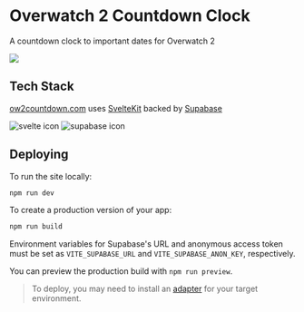 # Overwatch 2 Countdown Clock

A countdown clock to important dates for Overwatch 2

![](https://i.imgur.com/7ad5TB3.gif)

## Tech Stack

[ow2countdown.com](https://ow2countdown.com) uses [SvelteKit](https://kit.svelte.dev/) backed by [Supabase](https://supabase.com/)

![svelte icon](https://github.com/sveltejs/branding/blob/master/svelte-horizontal.png)
![supabase icon](https://supabase.com/brand-assets/supabase-logo-wordmark--dark.svg)

## Deploying

To run the site locally:

```bash
npm run dev
```

To create a production version of your app:

```bash
npm run build
```

Environment variables for Supabase's URL and anonymous access token must be set as `VITE_SUPABASE_URL` and `VITE_SUPABASE_ANON_KEY`, respectively.

You can preview the production build with `npm run preview`.

> To deploy, you may need to install an [adapter](https://kit.svelte.dev/docs/adapters) for your target environment.
